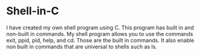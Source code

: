# Shell-in-C
I have created my own shell program using C. This program has built in and non-built in commands. My shell program allows you to use the commands exit, ppid, pid, help, and cd. Those are the built in commands. It also enable non built in commands that are universal to shells such as ls.
